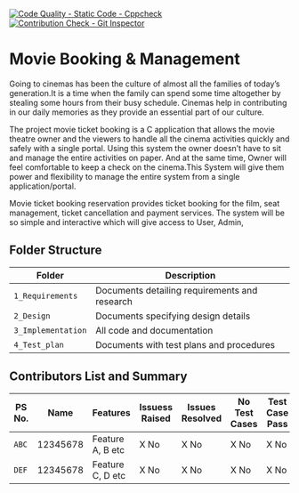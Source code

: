 [![Code Quality - Static Code - Cppcheck](https://github.com/ShyamanandanRay/Mini_project-260225/actions/workflows/cppcheck.yml/badge.svg)](https://github.com/ShyamanandanRay/Mini_project-260225/actions/workflows/cppcheck.yml)
[![Contribution Check - Git Inspector](https://github.com/ShyamanandanRay/Mini_project-260225/actions/workflows/gitinspector.yml/badge.svg)](https://github.com/ShyamanandanRay/Mini_project-260225/actions/workflows/gitinspector.yml)

# Movie Booking & Management
Going to cinemas has been the culture of almost all the families of today’s generation.It is a time when the family can spend some time altogether by stealing some hours from their busy schedule. Cinemas help in contributing in our daily memories as they provide an essential part of our culture.

The project movie ticket booking is a C application that allows the movie theatre owner and the viewers to handle all the cinema activities quickly and safely with a single portal. Using this system the owner doesn’t have to sit and manage the entire activities on paper. And at the same time, Owner will feel comfortable to keep a check on the cinema.This System will give them power and flexibility to manage the entire system from a single application/portal.

Movie ticket booking reservation provides ticket booking for the film, seat management, ticket cancellation and payment services. The system will be so simple and interactive which will give access to User, Admin,


## Folder Structure
Folder             | Description
-------------------| -----------------------------------------
`1_Requirements`   | Documents detailing requirements and research
`2_Design`         | Documents specifying design details
`3_Implementation` | All code and documentation
`4_Test_plan`      | Documents with test plans and procedures

## Contributors List and Summary

PS No. |  Name   |    Features    | Issuess Raised |Issues Resolved|No Test Cases|Test Case Pass
-------|---------|----------------|----------------|---------------|-------------|--------------
`ABC` | 12345678  | Feature A, B etc    | X No     | X No   |X No   |X No     
`DEF` | 12345678  | Feature C, D etc    | X No     | X No   |X No   |X No     
